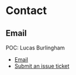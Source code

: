 # Contact

## Email

POC: Lucas Burlingham

 -  [Email](mailto:support@bsarmy.com)
 -  [Submit an issue ticket](https://github.com/lucasburlingham/bsarmy.com/issues/new)

